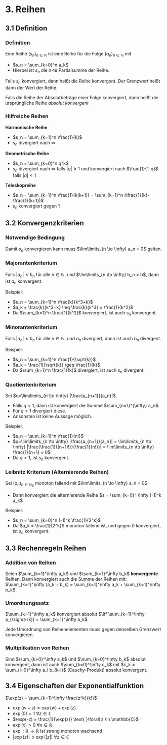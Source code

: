 # 3. Reihen

## 3.1 Definition

### Definition

Eine Reihe $(s_n)_{n \in \mathbb{N}}$ ist eine Reihe für die Folge $(a_n)_{n \in \mathbb{N}}$ mit

- $s_n = \sum_{k=0}^n a_k$
- Hierbei ist $s_n$ die n-te Partialsumme der Reihe.

Falls $s_n$ konvergiert, dann heißt die Reihe konvergent. Der Grenzwert heißt dann der Wert der Reihe.

Falls die Reihe der Absolutbeträge einer Folge konvergiert, dann heißt die ursprüngliche Reihe _absolut konvergent_

### Hilfreiche Reihen

**Harmonische Reihe**

- $s_n = \sum_{k=1}^n \frac{1}{k}$
- $s_n$ divergiert nach $\infty$

**Geometrische Reihe**

- $s_n = \sum_{k=0}^n q^k$
- $s_n$ divergiert nach $\infty$ falls $|q| \geq 1$ und konvergiert nach $\frac{1}{1-q}$ falls $|q| < 1$

**Teleskopreihe**

- $s_n = \sum_{k=1}^n \frac{1}{k(k+1)} = \sum_{k=1}^n (\frac{1}{k}-\frac{1}{k+1})$
- $s_n$ konvergiert gegen 1

## 3.2 Konvergenzkriterien

### Notwendige Bedingung

Damit $s_n$ konvergieren kann muss $\lim\limits_{n \to \infty} a_n = 0$ gelten.

### Majorantenkriterium

Falls $|a_n| \leq b_n$ für alle $n \in \mathbb{N}$, und $\lim\limits_{n \to \infty} b_n = b$, dann ist $a_n$ konvergent.

Beispiel:

- $s_n = \sum_{k=1}^n \frac{k}{k^3+k}$
- $a_k = \frac{k}{k^3+k} \leq \frac{k}{k^3} = \frac{1}{k^2}$
- Da $\sum_{k=1}^n \frac{1}{k^2}$ konvergiert, ist auch $s_n$ konvergent.

### Minorantenkriterium

Falls $|a_n| \leq b_n$ für alle $n \in \mathbb{N}$, und $a_n$ divergiert, dann ist auch $b_n$ divergent.

Beispiel:

- $s_n = \sum_{k=1}^n \frac{1}{\sqrt{k}}$
- $a_k = \frac{1}{\sqrt{k}} \geq \frac{1}{k}$
- Da $\sum_{k=1}^n \frac{1}{k}$ divergiert, ist auch $s_n$ divergent.

### Quotientenkriterium

Sei $q=\lim\limits_{n \to \infty} |\frac{a_{n+1}}{a_n}|$.

- Falls $q < 1$, dann ist konvergiert die Summe $\sum_{n=1}^{\infty} a_n$.
- Für $q > 1$ divergiert diese.
- Ansonsten ist keine Aussage möglich.

Beispiel:

- $s_n = \sum_{k=1}^n \frac{1}{n!}$
- $q=\lim\limits_{n \to \infty} |\frac{a_{n+1}}{a_n}| = \lim\limits_{n \to \infty} |\frac{\frac{1}{(n+1)!}}{\frac{1}{n!}}| = \lim\limits_{n \to \infty} \frac{1}{n+1} = 0$
- Da $q < 1$, ist $s_n$ konvergent.

### Leibnitz Kriterium (Alternierende Reihen)

Sei $(a_n)_{n \in \mathbb{N_0}}$ monoton fallend mit $\lim\limits_{n \to \infty} a_n = 0$

- Dann konvergiert die alternierende Reihe $s = \sum_{k=0}^ \infty (-1)^k a_k$

Beispiel:

- $s_n = \sum_{k=0}^n (-1)^k \frac{1}{2^k}$
- Da $a_k = \frac{1}{2^k}$ monoton fallend ist, und gegen 0 konvergiert, ist $s_n$ konvergent.

## 3.3 Rechenregeln Reihen

### Addition von Reihen

Seien $\sum_{k=1}^\infty a_k$ und $\sum_{k=1}^\infty b_k$ **konvergente** Reihen. Dann konvergiert auch die Summe der Reihen mit:
$\sum_{k=1}^\infty (a_k + b_k) = \sum_{k=1}^\infty a_k + \sum_{k=1}^\infty b_k$.

### Umordnungssatz

$\sum_{k=1}^\infty a_k$ konvergiert absolut $\iff \sum_{k=1}^\infty a_{\sigma (k)} = \sum_{k=1}^\infty a_k$

Jede Umordnung von Reihenelementen muss gegen denselben Grenzwert konvergieren.

### Multiplikation von Reihen

Sind $\sum_{k=0}^\infty a_k$ und $\sum_{k=0}^\infty b_k$ absolut konvergent, dann ist auch $\sum_{k=0}^\infty c_k$ mit $c_k = \sum_{l=0}^\infty a_l b_{k-l}$ (Cauchy-Produkt) absolut konvergent.

## 3.4 Eigenschaften der Exponentialfunktion

$\exp(z) = \sum_{k=1}^\infty \frac{z^k}{k!}$

- $\exp(w+z) = \exp(w) + \exp(z)$
- $\exp(0) = 1 \text{ }\forall z \in \mathbb{C}$
- $\exp(-z) = \frac{1}{\exp(z)} \text{ }\forall z \in \mathbb{C}$
- $\exp(x) > 0 \text{ }\forall x \in \mathbb{R}$
- $\exp : \mathbb{R} \rightarrow \mathbb{R}$ ist streng monoton wachsend
- $|\exp(z)| \leq \exp(|z|)  \text{ }\forall z \in \mathbb{C}$

